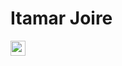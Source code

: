 # Itamar Joire

 
 <div> 
  <a href="https://www.linkedin.com/in/itamarjoire/" target="_blank"><img src="https://img.shields.io/badge/-linkedin-%230077B5?style=for-the-badge&logo=linkedin&logoColor=white" height="24"</a> 
</div>
  
